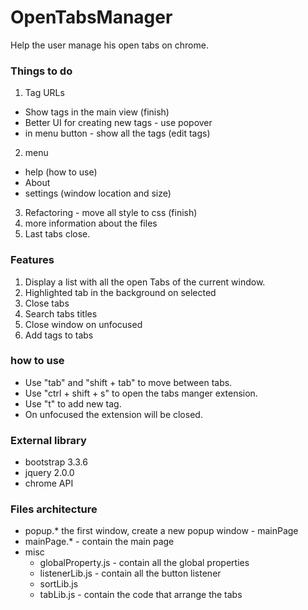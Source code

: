 # OpenTabsManager
Help the user manage his open tabs on chrome.

### Things to do
1. Tag URLs
  - Show tags in the main view (finish)
  - Better UI for creating new tags - use popover
  - in menu button - show all the tags (edit tags)
2. menu
  - help (how to use)
  - About
  - settings (window location and size)
3. Refactoring - move all style to css (finish)
4. more information about the files
5. Last tabs close.

### Features
1. Display a list with all the open Tabs of the current window.
2. Highlighted tab in the background on selected
3. Close tabs
4. Search tabs titles
5. Close window on unfocused
6. Add tags to tabs

### how to use
- Use "tab" and "shift + tab" to move between tabs.
- Use "ctrl + shift + s" to open the tabs manger extension.
- Use "t" to add new tag.
- On unfocused the extension will be closed.

### External library
- bootstrap 3.3.6
- jquery 2.0.0
- chrome API

### Files architecture  
- popup.* the first window, create a new popup window - mainPage
- mainPage.* - contain the main page
- misc
  - globalProperty.js - contain all the global properties
  - listenerLib.js - contain all the button listener
  - sortLib.js
  - tabLib.js - contain the code that arrange the tabs
